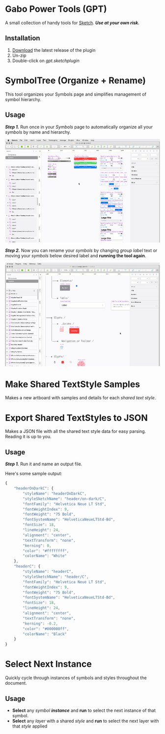 # Gabo Power Tools (GPT)

A small collection of handy tools for [Sketch](https://sketchapp.com/). ***Use at your own risk.***

## Installation
1. [Download](https://github.com/gabocorp/SketchGPT/releases/latest) the latest release of the plugin
2. Un-zip
3. Double-click on *gpt.sketchplugin*

# SymbolTree (Organize + Rename)
This tool organizes your Symbols page and simplifies management of symbol hierarchy.

## Usage
***Step 1.*** Run once in your *Symbols* page to automatically organize all your *symbols* by name and hierarchy.

![Organized Symbols](assets/organized-symbols.gif "Organized Symbols")

***Step 2.*** Now you can rename your *symbols* by changing *group label* text or moving your *symbols* below desired label and **running the tool again**.

![Organized Symbols](assets/rename.gif "Organized Symbols")

# Make Shared TextStyle Samples
 Makes a new artboard with samples and details for each *shared text style*.

# Export Shared TextStyles to JSON
 Makes a JSON file with all the shared text style data for easy parsing. Reading it is up to you.

## Usage
***Step 1.*** Run it and name an output file.

Here's some sample output:
``` js
{
    "headerOnDarkC": {
        "styleName": "headerOnDarkC",
        "styleSketchName": "header/on-dark/C",
        "fontFamily": "Helvetica Neue LT Std",
        "fontWeightIndex": 9,
        "fontWeight": "75 Bold",
        "fontSystemName": "HelveticaNeueLTStd-Bd",
        "fontSize": 18,
        "lineHeight": 24,
        "alignment": "center",
        "textTransform": "none",
        "kerning": 0,
        "color": "#ffffffff",
        "colorName": "White"
    },
    "headerC": {
        "styleName": "headerC",
        "styleSketchName": "header/C",
        "fontFamily": "Helvetica Neue LT Std",
        "fontWeightIndex": 9,
        "fontWeight": "75 Bold",
        "fontSystemName": "HelveticaNeueLTStd-Bd",
        "fontSize": 18,
        "lineHeight": 24,
        "alignment": "center",
        "textTransform": "none",
        "kerning": -0.2,
        "color": "#000000ff",
        "colorName": "Black"
    }
}
```

# Select Next Instance
Quickly cycle through instances of symbols and styles throughout the document.

## Usage 
- **Select** any *symbol **instance*** and **run** to select the next instance of that symbol.
- **Select** any *layer* with a shared *style* and **run** to select the next layer with that *style* applied